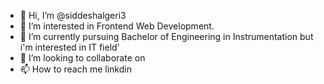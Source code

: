 - 👋 Hi, I’m @siddeshalgeri3
- 👀 I’m interested in Frontend Web Development.
- 🌱 I’m currently pursuing Bachelor of Engineering in Instrumentation but i'm interested in IT field'
- 💞️ I’m looking to collaborate on 
- 📫 How to reach me linkdin

<!---
siddeshalgeri3/siddeshalgeri3 is a ✨ special ✨ repository because its `README.md` (this file) appears on your GitHub profile.
You can click the Preview link to take a look at your changes.
--->
